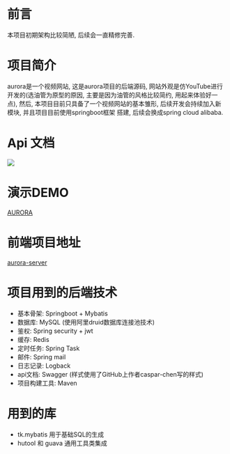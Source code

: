 # 前言
本项目初期架构比较简陋, 后续会一直精修完善.

# 项目简介
aurora是一个视频网站, 这是aurora项目的后端源码, 
网站外观是仿YouTube进行开发的(选油管为原型的原因, 主要是因为油管的风格比较简约, 用起来体验好一点),
然后, 本项目目前只具备了一个视频网站的基本雏形, 后续开发会持续加入新模块, 并且项目目前使用springboot框架
搭建, 后续会换成spring cloud alibaba.

# Api 文档
![](https://cdn.jsdelivr.net/gh/kyralo/aurora-server/aurora-server-api.png)

# 演示DEMO
[AURORA](https://aurora.kyralo.online)

# 前端项目地址
[aurora-server](https://github.com/kyralo/aurora-web)

# 项目用到的后端技术
- 基本骨架: Springboot + Mybatis
- 数据库: MySQL (使用阿里druid数据库连接池技术)
- 鉴权: Spring security + jwt
- 缓存: Redis 
- 定时任务: Spring Task
- 邮件: Spring mail
- 日志记录: Logback
- api文档: Swagger (样式使用了GitHub上作者caspar-chen写的样式)
- 项目构建工具: Maven


# 用到的库
- tk.mybatis 用于基础SQL的生成
- hutool 和 guava 通用工具类集成